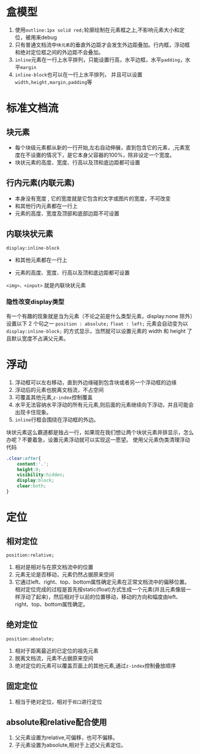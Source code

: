 # 盒模型
1. 使用`outline:1px solid red;`轮廓绘制在元素框之上,不影响元素大小和定位，被用来debug
1. 只有普通文档流中`块元素`的垂直外边距才会发生外边距叠加。行内框，浮动框和绝对定位框之间的外边距不会叠加。
1. `inline`元素在一行上水平排列，只能设置行高，水平边框，水平`padding`，水平`margin`
1. `inline-block`也可以在一行上水平排列， 并且可以设置`width,height,margin,padding`等

# 标准文档流
## 块元素
* 每个块级元素都从新的一行开始,左右自动伸展，直到包含它的元素，,元素宽度在不设置的情况下，是它本身父容器的100%，除非设定一个宽度。
* 块状元素的高度、宽度、行高以及顶和底边距都可设置

## 行内元素(内联元素)
* 本身没有宽度 , 它的宽度就是它包含的文字或图片的宽度，不可改变
* 和其他行内元素都在一行上
* 元素的高度、宽度及顶部和底部边距不可设置

## 内联块状元素

`display:inline-block`

* 和其他元素都在一行上

* 元素的高度、宽度、行高以及顶和底边距都可设置

`<img>、<input>` 就是内联块状元素

### 隐性改变display类型
有一个有趣的现象就是当为元素（不论之前是什么类型元素，display:none 除外）设置以下 2 个句之一
`position : absolute;`
`float : left;`
元素会自动变为以 `display:inline-block;` 的方式显示，当然就可以设置元素的 width 和 height 了且默认宽度不占满父元素。


# 浮动
1. 浮动框可以左右移动，直到外边缘碰到包含块或者另一个浮动框的边缘
1. 浮动后的元素也脱离文档流，不占空间
1. 可覆盖其他元素,`z-index`控制覆盖
1. 水平无法容纳水平浮动的所有元元素,则后面的元素继续向下浮动，并且可能会出现卡住现象。
1. `inline`行框会围绕在浮动框的外边。

块状元素这么霸道都是独占一行，如果现在我们想让两个块状元素并排显示，怎么办呢？不要着急，设置元素浮动就可以实现这一愿望。
使用父元素伪类清理浮动代码
```css
.clear:after{
	content:'.';
	height:0;
	visibility:hidden;
	display:block;
	clear:both;
}
```


# 定位
## 相对定位
`position:relative;`
1. 相对是相对与在原文档流中的位置
1. 元素无论是否移动，元素仍然占据原来空间
2. 它通过left、right、top、bottom属性确定元素在正常文档流中的偏移位置。相对定位完成的过程是首先按static(float)方式生成一个元素(并且元素像层一样浮动了起来)，然后相对于以前的位置移动，移动的方向和幅度由left、right、top、bottom属性确定。

## 绝对定位
`position:absolute;`
1. 相对于距离最近的已定位的祖先元素
1. 脱离文档流，元素不占据原来空间
1. 绝对定位的元素可以覆盖页面上的其他元素,通过`z-index`控制叠放顺序

## 固定定位
1. 相当于绝对定位，相对于`视口`进行定位


## absolute和relative配合使用
1. 父元素设置为relative,可偏移，也可不偏移。
2. 子元素设置为absolute,相对于上述父元素定位。
